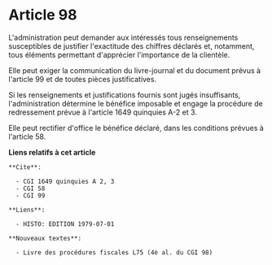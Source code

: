 # Article 98

L'administration peut demander aux intéressés tous renseignements susceptibles de justifier l'exactitude des chiffres
déclarés et, notamment, tous éléments permettant d'apprécier l'importance de la clientèle.

Elle peut exiger la communication du livre-journal et du document prévus à l'article 99 et de toutes pièces justificatives.

Si les renseignements et justifications fournis sont jugés insuffisants, l'administration détermine le bénéfice imposable et
engage la procédure de redressement prévue à l'article 1649 quinquies A-2 et 3.

Elle peut rectifier d'office le bénéfice déclaré, dans les conditions prévues à l'article 58.

**Liens relatifs à cet article**

	**Cite**:

	  - CGI 1649 quinquies A 2, 3
	  - CGI 58
	  - CGI 99

	**Liens**:

	  - HISTO: EDITION 1979-07-01

	**Nouveaux textes**:

	  - Livre des procédures fiscales L75 (4è al. du CGI 98)
